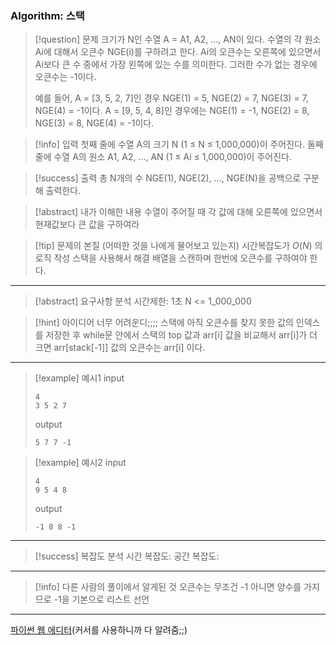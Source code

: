 ### Algorithm: 스택

> [!question] 문제
> 크기가 N인 수열 A = A1, A2, ..., AN이 있다. 수열의 각 원소 Ai에 대해서 오큰수 NGE(i)를 구하려고 한다. Ai의 오큰수는 오른쪽에 있으면서 Ai보다 큰 수 중에서 가장 왼쪽에 있는 수를 의미한다. 그러한 수가 없는 경우에 오큰수는 -1이다.
>
> 예를 들어, A = [3, 5, 2, 7]인 경우 NGE(1) = 5, NGE(2) = 7, NGE(3) = 7, NGE(4) = -1이다. A = [9, 5, 4, 8]인 경우에는 NGE(1) = -1, NGE(2) = 8, NGE(3) = 8, NGE(4) = -1이다.

> [!info] 입력
> 첫째 줄에 수열 A의 크기 N (1 ≤ N ≤ 1,000,000)이 주어진다. 둘째 줄에 수열 A의 원소 A1, A2, ..., AN (1 ≤ Ai ≤ 1,000,000)이 주어진다.

> [!success] 출력
> 총 N개의 수 NGE(1), NGE(2), ..., NGE(N)을 공백으로 구분해 출력한다.

> [!abstract] 내가 이해한 내용
> 수열이 주어질 때 각 값에 대해 오른쪽에 있으면서 현재값보다 큰 값을 구하여라

> [!tip] 문제의 본질 (어떠한 것을 나에게 물어보고 있는지)
> 시간복잡도가 $O(N)$ 의 로직 작성
> 스택을 사용해서 해결
> 배열을 스캔하며 한번에 오큰수를 구하여야 한다.

---

> [!abstract] 요구사항 분석
> 시간제한: 1초
> N <= 1_000_000

> [!hint] 아이디어
> 너무 어려운디;;;;
> 스택에 아직 오큰수를 찾지 못한 값의 인덱스를 저장한 후
> while문 안에서 스택의 top 값과 arr[i] 값을 비교해서 arr[i]가 더 크면 arr[stack[-1]] 값의 오큰수는 arr[i] 이다.

---

> [!example] 예시1
> input
>
> ```
> 4
> 3 5 2 7
> ```
>
> output
>
> ```
> 5 7 7 -1
> ```

> [!example] 예시2
> input
>
> ```
> 4
> 9 5 4 8
> ```
>
> output
>
> ```
> -1 8 8 -1
> ```

---

> [!success] 복잡도 분석
> 시간 복잡도:
> 공간 복잡도:

---

> [!info] 다른 사람의 풀이에서 알게된 것
> 오큰수는 무조건 -1 아니면 양수를 가지므로 -1을 기본으로 리스트 선언

---

[파이썬 웹 에디터](https://www.onlineide.pro/playground/python?utm_source=online-python&utm_medium=navbar&utm_campaign=onlineidepro)(커서를 사용하니까 다 알려줌;;)
